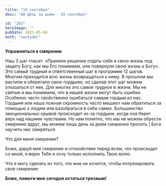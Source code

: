 ```yaml
---
title: "19 сентября"
desc: "АА День за днем - 19 сентября"

id: "263"
heroImage: ""
pubDate: 2023-05-04
moth: "sentyabr"
---
```


**Упражняться в смирении**

Наш 3 шаг гласит: «Приняли решение отдать себя и свою жизнь под защиту Богу,
как мы Его понимаем, или повернули свою жизнь к Богу». Это самый трудный и
ответственный шаг в программе 12 шагов. Многим приходится всю жизнь
возвращаться к нему. В прошлом мы растили и оберегали свою гордыню, но сделав
этот шаг можем отказаться от нее. Для многих это самое трудное в жизни. Мы не
святые и мы понимаем, что в нашей жизни могут быть ошибки. Особенно часто
свойственно ошибаться самым гордым из нас. Гордыня или наша ложная скромность
часто мешают нам обратиться за помощью к людям или разобраться в себе самих.
Большинство эмоциональных срывов происходит из-за гордыни, когда она берет
верх над нашими чувствами. Но нам понятно, что мы не можем обрести смирение
вдруг, мы можем лишь день за днем смиренно просить | Бога научить нас
смиряться.

Что для меня смирение?

Боже, даруй мне смирение и спокойствие перед всем, что происходит со мной, я
верю Тебе и хочу только исполнить Твою волю.

Что я могу сделать из того, что мне не хочется, чтобы потренировать свое
смирение:

**Боже, помоги мне сегодня остаться трезвым!**
